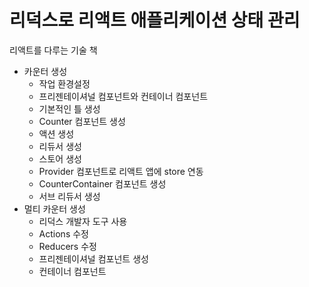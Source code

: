 # 리덕스로 리액트 애플리케이션 상태 관리
리액트를 다루는 기술 책

- 카운터 생성
  - 작업 환경설정
  - 프리젠테이셔널 컴포넌트와 컨테이너 컴포넌트
  - 기본적인 틀 생성
  - Counter 컴포넌트 생성
  - 액션 생성
  - 리듀서 생성
  - 스토어 생성
  - Provider 컴포넌트로 리액트 앱에 store 연동
  - CounterContainer 컴포넌트 생성
  - 서브 리듀서 생성
- 멀티 카운터 생성
  - 리덕스 개발자 도구 사용
  - Actions 수정
  - Reducers 수정
  - 프리젠테이셔널 컴포넌트 생성
  - 컨테이너 컴포넌트
